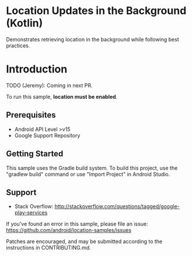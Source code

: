 Location Updates in the Background (Kotlin)
===========================================

Demonstrates retrieving location in the background while following best practices.

Introduction
============

TODO (Jeremy): Coming in next PR.

To run this sample, **location must be enabled**.

Prerequisites
--------------

- Android API Level >v15
- Google Support Repository

Getting Started
---------------

This sample uses the Gradle build system. To build this project, use the
"gradlew build" command or use "Import Project" in Android Studio.

Support
-------

- Stack Overflow: http://stackoverflow.com/questions/tagged/google-play-services

If you've found an error in this sample, please file an issue:
https://github.com/android/location-samples/issues

Patches are encouraged, and may be submitted according to the instructions in CONTRIBUTING.md.
